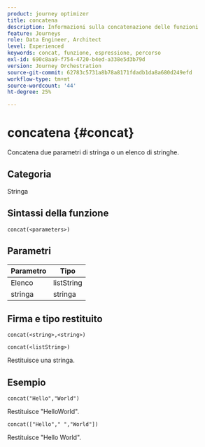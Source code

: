 ```yaml
---
product: journey optimizer
title: concatena
description: Informazioni sulla concatenazione delle funzioni
feature: Journeys
role: Data Engineer, Architect
level: Experienced
keywords: concat, funzione, espressione, percorso
exl-id: 690c8aa9-f754-4720-b4ed-a338e5d3b79d
version: Journey Orchestration
source-git-commit: 62783c5731a8b78a8171fdadb1da8a680d249efd
workflow-type: tm+mt
source-wordcount: '44'
ht-degree: 25%

---
```


# concatena {#concat}

Concatena due parametri di stringa o un elenco di stringhe.

## Categoria

Stringa

## Sintassi della funzione

`concat(<parameters>)`

## Parametri

| Parametro | Tipo |
|-----------|------------------|
| Elenco | listString |
| stringa | stringa |

## Firma e tipo restituito

`concat(<string>,<string>)`

`concat(<listString>)`

Restituisce una stringa.

## Esempio

`concat("Hello","World")`

Restituisce &quot;HelloWorld&quot;.

`concat(["Hello"," ","World"])`

Restituisce &quot;Hello World&quot;.

